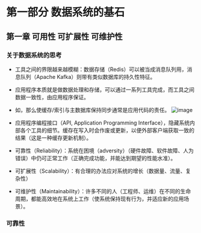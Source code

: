 # 第一部分 数据系统的基石
## 第一章 可用性 可扩展性 可维护性
### 关于数据系统的思考
- 工具之间的界限越来越模糊：数据存储（Redis）可以被当成消息队列用，消息队列（Apache Kafka）则带有类似数据库的持久性特征。
- 应用程序本质就是做数据处理和存储，可以通过一系列工具完成，而工具之间数据一致性，由应用程序保证。
- 如，那么使缓存/索引与主数据库保持同步通常是应用代码的责任。
![image](https://user-images.githubusercontent.com/13763576/198508227-afd1df8d-fb3f-4bab-b8d3-56b8af0757ef.png)

- 应用程序编程接口（API, Application Programming Interface），隐藏系统内部各个工具的细节。缓存在写入时会作废或更新，以便外部客户端获取一致的结果（这是一种缓存更新机制）。

- 可靠性（Reliability）：系统在困境（adversity）（硬件故障、软件故障、人为错误）中仍可正常工作（正确完成功能，并能达到期望的性能水准）。

- 可扩展性（Scalability）：有合理的办法应对系统的增长（数据量、流量、复杂性）

- 可维护性（Maintainability）：许多不同的人（工程师、运维）在不同的生命周期，都能高效地在系统上工作（使系统保持现有行为，并适应新的应用场景）。

### 可靠性
